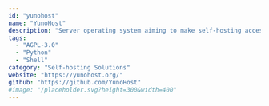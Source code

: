 ```yaml
---
id: "yunohost"
name: "YunoHost"
description: "Server operating system aiming to make self-hosting accessible to everyone."
tags:
  - "AGPL-3.0"
  - "Python"
  - "Shell"
category: "Self-hosting Solutions"
website: "https://yunohost.org/"
github: "https://github.com/YunoHost"
#image: "/placeholder.svg?height=300&width=400"
---
```


